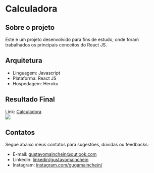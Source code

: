 # Calculadora

## Sobre o projeto

Este é um projeto desenvolvido para fins de estudo, onde foram trabalhados os principais conceitos do React JS.

## Arquitetura

* Linguagem: Javascript
* Plataforma: React JS
* Hospedagem: Heroku

## Resultado Final

Link: <a href="https://calc-react-js.herokuapp.com/">Calculadora</a>
<br/>
<img src="http://nr2b.com.br/img/backgrounds/imagem_2020-09-28_211818.png">

## Contatos

Segue abaixo meus contatos para sugestões, dúvidas ou feedbacks:

* E-mail: gustavomainchein@outlook.com
* Linkedin: <a href="www.linkedin.com/in/gustavosantos14/">linkedin/gustavomainchein</a>
* Instagram: <a href="www.instagram.com/gugamainchein/">instagram.com/gugamainchein/</a>